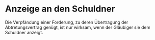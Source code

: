 # Anzeige an den Schuldner

Die Verpfändung einer Forderung, zu deren Übertragung der Abtretungsvertrag genügt, ist nur wirksam, wenn der Gläubiger sie dem Schuldner anzeigt.